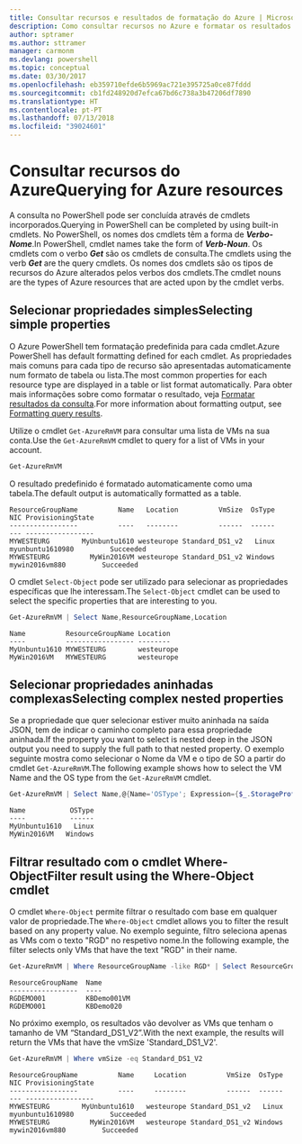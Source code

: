 ```yaml
---
title: Consultar recursos e resultados de formatação do Azure | Microsoft Docs
description: Como consultar recursos no Azure e formatar os resultados.
author: sptramer
ms.author: sttramer
manager: carmonm
ms.devlang: powershell
ms.topic: conceptual
ms.date: 03/30/2017
ms.openlocfilehash: eb359710efde6b5969ac721e395725a0ce87fddd
ms.sourcegitcommit: cb1fd248920d7efca67bd6c738a3b47206df7890
ms.translationtype: HT
ms.contentlocale: pt-PT
ms.lasthandoff: 07/13/2018
ms.locfileid: "39024601"
---
```

# <a name="querying-for-azure-resources"></a><span data-ttu-id="1fb2a-103">Consultar recursos do Azure</span><span class="sxs-lookup"><span data-stu-id="1fb2a-103">Querying for Azure resources</span></span>

<span data-ttu-id="1fb2a-104">A consulta no PowerShell pode ser concluída através de cmdlets incorporados.</span><span class="sxs-lookup"><span data-stu-id="1fb2a-104">Querying in PowerShell can be completed by using built-in cmdlets.</span></span> <span data-ttu-id="1fb2a-105">No PowerShell, os nomes dos cmdlets têm a forma de  **_Verbo-Nome_**.</span><span class="sxs-lookup"><span data-stu-id="1fb2a-105">In PowerShell, cmdlet names take the form of **_Verb-Noun_**.</span></span> <span data-ttu-id="1fb2a-106">Os cmdlets com o verbo **_Get_** são os cmdlets de consulta.</span><span class="sxs-lookup"><span data-stu-id="1fb2a-106">The cmdlets using the verb **_Get_** are the query cmdlets.</span></span> <span data-ttu-id="1fb2a-107">Os nomes dos cmdlets são os tipos de recursos do Azure alterados pelos verbos dos cmdlets.</span><span class="sxs-lookup"><span data-stu-id="1fb2a-107">The cmdlet nouns are the types of Azure resources that are acted upon by the cmdlet verbs.</span></span>

## <a name="selecting-simple-properties"></a><span data-ttu-id="1fb2a-108">Selecionar propriedades simples</span><span class="sxs-lookup"><span data-stu-id="1fb2a-108">Selecting simple properties</span></span>

<span data-ttu-id="1fb2a-109">O Azure PowerShell tem formatação predefinida para cada cmdlet.</span><span class="sxs-lookup"><span data-stu-id="1fb2a-109">Azure PowerShell has default formatting defined for each cmdlet.</span></span> <span data-ttu-id="1fb2a-110">As propriedades mais comuns para cada tipo de recurso são apresentadas automaticamente num formato de tabela ou lista.</span><span class="sxs-lookup"><span data-stu-id="1fb2a-110">The most common properties for each resource type are displayed in a table or list format automatically.</span></span> <span data-ttu-id="1fb2a-111">Para obter mais informações sobre como formatar o resultado, veja [Formatar resultados da consulta](formatting-output.md).</span><span class="sxs-lookup"><span data-stu-id="1fb2a-111">For more information about formatting output, see [Formatting query results](formatting-output.md).</span></span>

<span data-ttu-id="1fb2a-112">Utilize o cmdlet `Get-AzureRmVM` para consultar uma lista de VMs na sua conta.</span><span class="sxs-lookup"><span data-stu-id="1fb2a-112">Use the `Get-AzureRmVM` cmdlet to query for a list of VMs in your account.</span></span>

```powershell
Get-AzureRmVM
```

<span data-ttu-id="1fb2a-113">O resultado predefinido é formatado automaticamente como uma tabela.</span><span class="sxs-lookup"><span data-stu-id="1fb2a-113">The default output is automatically formatted as a table.</span></span>

```output
ResourceGroupName          Name   Location          VmSize  OsType              NIC ProvisioningState
-----------------          ----   --------          ------  ------              --- -----------------
MYWESTEURG        MyUnbuntu1610 westeurope Standard_DS1_v2   Linux myunbuntu1610980         Succeeded
MYWESTEURG          MyWin2016VM westeurope Standard_DS1_v2 Windows   mywin2016vm880         Succeeded
```

<span data-ttu-id="1fb2a-114">O cmdlet `Select-Object` pode ser utilizado para selecionar as propriedades específicas que lhe interessam.</span><span class="sxs-lookup"><span data-stu-id="1fb2a-114">The `Select-Object` cmdlet can be used to select the specific properties that are interesting to you.</span></span>

```powershell
Get-AzureRmVM | Select Name,ResourceGroupName,Location
```

```output
Name          ResourceGroupName Location
----          ----------------- --------
MyUnbuntu1610 MYWESTEURG        westeurope
MyWin2016VM   MYWESTEURG        westeurope
```

## <a name="selecting-complex-nested-properties"></a><span data-ttu-id="1fb2a-115">Selecionar propriedades aninhadas complexas</span><span class="sxs-lookup"><span data-stu-id="1fb2a-115">Selecting complex nested properties</span></span>

<span data-ttu-id="1fb2a-116">Se a propriedade que quer selecionar estiver muito aninhada na saída JSON, tem de indicar o caminho completo para essa propriedade aninhada.</span><span class="sxs-lookup"><span data-stu-id="1fb2a-116">If the property you want to select is nested deep in the JSON output you need to supply the full path to that nested property.</span></span> <span data-ttu-id="1fb2a-117">O exemplo seguinte mostra como selecionar o Nome da VM e o tipo de SO a partir do cmdlet `Get-AzureRmVM`.</span><span class="sxs-lookup"><span data-stu-id="1fb2a-117">The following example shows how to select the VM Name and the OS type from the `Get-AzureRmVM` cmdlet.</span></span>

```powershell
Get-AzureRmVM | Select Name,@{Name='OSType'; Expression={$_.StorageProfile.OSDisk.OSType}}
```

```output
Name           OSType
----           ------
MyUnbuntu1610   Linux
MyWin2016VM   Windows
```

## <a name="filter-result-using-the-where-object-cmdlet"></a><span data-ttu-id="1fb2a-118">Filtrar resultado com o cmdlet Where-Object</span><span class="sxs-lookup"><span data-stu-id="1fb2a-118">Filter result using the Where-Object cmdlet</span></span>

<span data-ttu-id="1fb2a-119">O cmdlet `Where-Object` permite filtrar o resultado com base em qualquer valor de propriedade.</span><span class="sxs-lookup"><span data-stu-id="1fb2a-119">The `Where-Object` cmdlet allows you to filter the result based on any property value.</span></span> <span data-ttu-id="1fb2a-120">No exemplo seguinte, filtro seleciona apenas as VMs com o texto "RGD" no respetivo nome.</span><span class="sxs-lookup"><span data-stu-id="1fb2a-120">In the following example, the filter selects only VMs that have the text "RGD" in their name.</span></span>

```powershell
Get-AzureRmVM | Where ResourceGroupName -like RGD* | Select ResourceGroupName,Name
```

```output
ResourceGroupName  Name
-----------------  ----
RGDEMO001          KBDemo001VM
RGDEMO001          KBDemo020
```

<span data-ttu-id="1fb2a-121">No próximo exemplo, os resultados vão devolver as VMs que tenham o tamanho de VM “Standard_DS1_V2”.</span><span class="sxs-lookup"><span data-stu-id="1fb2a-121">With the next example, the results will return the VMs that have the vmSize 'Standard_DS1_V2'.</span></span>

```powershell
Get-AzureRmVM | Where vmSize -eq Standard_DS1_V2
```

```output
ResourceGroupName          Name     Location          VmSize  OsType              NIC ProvisioningState
-----------------          ----     --------          ------  ------              --- -----------------
MYWESTEURG        MyUnbuntu1610   westeurope Standard_DS1_v2   Linux myunbuntu1610980         Succeeded
MYWESTEURG          MyWin2016VM   westeurope Standard_DS1_v2 Windows   mywin2016vm880         Succeeded
```

